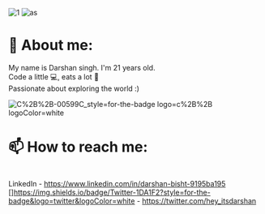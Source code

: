 
![1](https://user-images.githubusercontent.com/88918534/187201907-9f5afd90-9d1a-4bea-9eb7-a994a2729851.gif)        ![as](https://user-images.githubusercontent.com/88918534/187202172-2f10e200-69fa-482e-8452-64e8f084750c.gif)








<h1> 🔭 About me: </h1>
My name is Darshan singh. I'm 21 years old. 
<br> Code a little 💻, eats a lot 🍕</br>
 Passionate about exploring the world  :) 

![C%2B%2B-00599C_style=for-the-badge logo=c%2B%2B logoColor=white](https://user-images.githubusercontent.com/88918534/197322398-4bf39142-20a5-48e7-94cf-a4197e86e1a0.png)



<h1>📫 How to reach me: </h1>

<br>LinkedIn - https://www.linkedin.com/in/darshan-bisht-9195ba195</br>
 []https://img.shields.io/badge/Twitter-1DA1F2?style=for-the-badge&logo=twitter&logoColor=white - https://twitter.com/hey_itsdarshan


